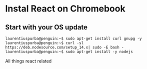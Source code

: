 # Instal React on Chromebook


## Start with your OS update
```
laurentiuspurba@penguin:~$ sudo apt-get install curl gnupg -y
laurentiuspurba@penguin:~$ curl -sl https://deb.nodesource.com/setup_14.x| sudo -E bash -
laurentiuspurba@penguin:~$ sudo apt-get install -y nodejs
```

All things react related 
